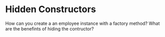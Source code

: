# Hidden Constructors 

How can you create a an employee instance with a factory method?
What are the benefints of hiding the contructor?